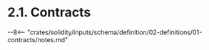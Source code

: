 <!-- This file is generated automatically by infrastructure scripts. Please don't edit by hand. -->

# 2.1. Contracts

--8<-- "crates/solidity/inputs/schema/definition/02-definitions/01-contracts/notes.md"
